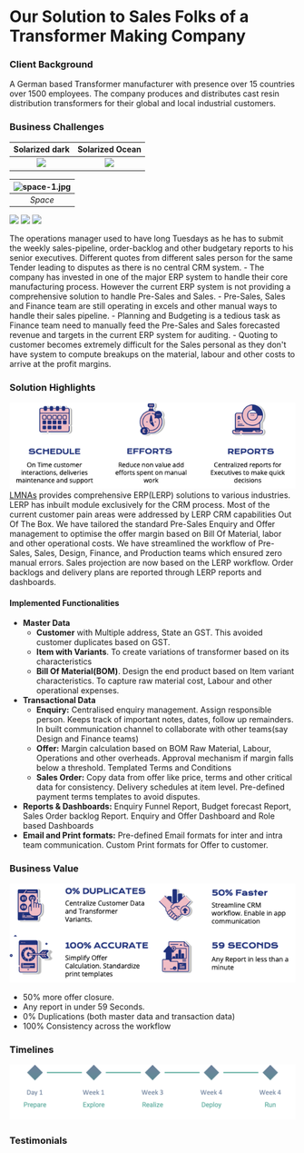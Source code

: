 
# Our Solution to Sales Folks of a Transformer Making Company

### Client Background
A German based Transformer manufacturer with presence over 15 countries over 1500 employees. The company produces and distributes cast resin distribution transformers for their global and local industrial customers. 
### Business Challenges
Solarized dark             |  Solarized Ocean
:-------------------------:|:-------------------------:
<img src="https://img-premium.flaticon.com/png/512/3339/premium/3339155.png?token=exp=1632583405~hmac=ec2d12966b3f180a7b0c9ee680b71228" width="200"/>|  <img src="https://cdn-icons-png.flaticon.com/512/3107/3107793.png"  width="200"/>

|![space-1.jpg](http://www.storywarren.com/wp-content/uploads/2016/09/space-1.jpg) 
|:--:| 
| *Space* |

<p float="left">
  <img src="https://img-premium.flaticon.com/png/512/4176/premium/4176976.png?token=exp=1632582905~hmac=0bbd0c290006aed48934baf9c0434b5b" width="100" />
  <img src="https://cdn-icons-png.flaticon.com/512/1180/1180708.png" width="100" /> 
  <img src="https://cdn-icons-png.flaticon.com/512/3531/3531568.png" width="100" />
</p>
The operations manager used to have long Tuesdays as he has to submit the weekly sales-pipeline, order-backlog and other budgetary reports to his senior executives.
Different quotes from different sales person for the same Tender leading to disputes as there is no central CRM system.
 - The company has invested in one of the major ERP system to handle their  core manufacturing process. However the current ERP system is not providing a comprehensive solution to handle Pre-Sales and Sales. 
 - Pre-Sales, Sales and Finance team are still operating in excels and other manual ways to handle their sales pipeline.
 - Planning and Budgeting is a tedious task as Finance team need to manually feed the Pre-Sales and Sales forecasted revenue and targets in the current ERP system for auditing. 
 - Quoting to customer becomes extremely difficult for the Sales personal as they don't have system to compute breakups on the material, labour and other costs to arrive at the profit margins.

### Solution Highlights
![enter image description here](https://github.com/lmnaslimited/marketing/blob/week35/linkedin/post/week35/assets/SGB%20Requirements.png?raw=true)
[LMNAs](https://lmnas.com) provides comprehensive ERP(LERP) solutions to various industries. LERP has inbuilt module exclusively for the CRM process. Most of the current customer pain areas were addressed by LERP CRM capabilities Out Of The Box.
We have tailored the standard Pre-Sales Enquiry and Offer management to optimise the offer margin based on Bill Of Material, labor and other operational costs.
We have streamlined the workflow of Pre-Sales, Sales, Design, Finance, and Production teams which ensured zero manual errors. Sales projection are now  based on the LERP workflow. Order backlogs and delivery plans are reported through LERP reports and dashboards.
#### Implemented Functionalities

 - **Master Data**
	 - **Customer** with Multiple address, State an GST. This avoided customer duplicates based on GST.
	 - **Item with Variants**. To create variations of transformer based on its characteristics
	 - **Bill Of Material(BOM)**. Design the end product based on Item variant characteristics. To capture raw material cost, Labour and other operational expenses. 
 - **Transactional Data**
	 - **Enquiry:** Centralised enquiry management. Assign responsible person. Keeps track of important notes, dates, follow up remainders. In built communication channel to collaborate with other teams(say Design and Finance teams)
	 - **Offer:** Margin calculation based on BOM Raw Material, Labour, Operations and other overheads. Approval mechanism if margin falls below a threshold. Templated Terms and Conditions
	 - **Sales Order:** Copy data from offer like price, terms and other critical data for consistency. Delivery schedules at item level. Pre-defined payment terms templates to avoid disputes.
 - **Reports & Dashboards:** Enquiry Funnel Report, Budget forecast Report, Sales Order backlog Report. Enquiry and Offer Dashboard and Role based Dashboards
 - **Email and Print formats:** Pre-defined Email formats for inter and intra team communication. Custom Print formats for Offer to customer.

### Business Value
![enter image description here](https://github.com/lmnaslimited/marketing/blob/week35/linkedin/post/week35/assets/SGB%20Business%20value.png?raw=true)
 - 50% more offer closure. 
 - Any report in under 59 Seconds. 
 - 0% Duplications (both master data and transaction data) 
 - 100% Consistency across the workflow
### Timelines
![enter image description here](https://github.com/lmnaslimited/marketing/blob/week35/linkedin/post/week35/assets/project-timings.png?raw=true)

### Testimonials


<!--stackedit_data:
eyJoaXN0b3J5IjpbMTgxNDc1MTQ4OCwxOTUxNzY2NTcwLC0yMD
QyNzg3MzM2LC0xNTEyNzc5NzY2LDY1MjQyMTg0OSwtMTYxMzM2
Nzk2NywtNjk4MjU2NTgzLC0xNzg4NzIwNTM3LC0xOTg3NTE3MT
k1LDE3ODMxNzY4MSwtMTIxMjEyNzY0MSwxMDQ3MDg0MTMxLC0z
MzI4MzcyNzgsLTgwODc5MjkzNywtOTc2MzUxNzY3LDE5NTAyNj
I1OTAsMTc3OTk1MjY5NCwtNzkxMTEyNzIxLC0yMDgyMDE1MjM3
LDYyNTM5MjQ4Ml19
-->